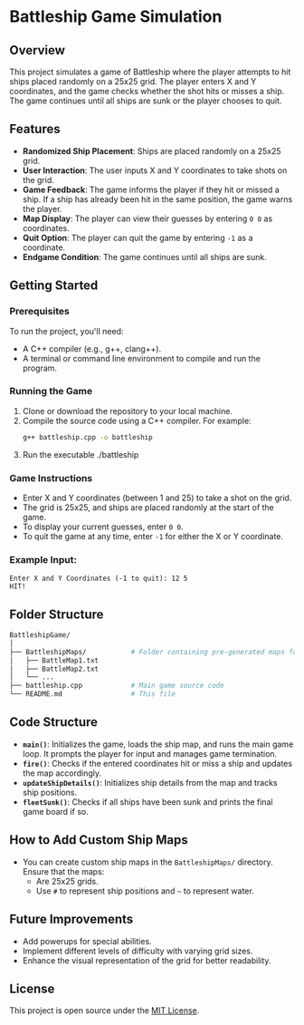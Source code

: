 # Battleship Game Simulation

## Overview

This project simulates a game of Battleship where the player attempts to hit ships placed randomly on a 25x25 grid. The player enters X and Y coordinates, and the game checks whether the shot hits or misses a ship. The game continues until all ships are sunk or the player chooses to quit.

## Features

- **Randomized Ship Placement**: Ships are placed randomly on a 25x25 grid.
- **User Interaction**: The user inputs X and Y coordinates to take shots on the grid.
- **Game Feedback**: The game informs the player if they hit or missed a ship. If a ship has already been hit in the same position, the game warns the player.
- **Map Display**: The player can view their guesses by entering `0 0` as coordinates.
- **Quit Option**: The player can quit the game by entering `-1` as a coordinate.
- **Endgame Condition**: The game continues until all ships are sunk.

## Getting Started

### Prerequisites

To run the project, you'll need:
- A C++ compiler (e.g., g++, clang++).
- A terminal or command line environment to compile and run the program.

### Running the Game

1. Clone or download the repository to your local machine.
2. Compile the source code using a C++ compiler. For example:
   ```bash
   g++ battleship.cpp -o battleship
3. Run the executable ./battleship
### Game Instructions

- Enter X and Y coordinates (between 1 and 25) to take a shot on the grid.
- The grid is 25x25, and ships are placed randomly at the start of the game.
- To display your current guesses, enter `0 0`.
- To quit the game at any time, enter `-1` for either the X or Y coordinate.

### Example Input:

```plaintext
Enter X and Y Coordinates (-1 to quit): 12 5
HIT!
```
## Folder Structure

```bash
BattleshipGame/
│
├── BattleshipMaps/           # Folder containing pre-generated maps for the game
│   ├── BattleMap1.txt
│   ├── BattleMap2.txt
│   └── ...
├── battleship.cpp            # Main game source code
└── README.md                 # This file
```

## Code Structure

- **`main()`**: Initializes the game, loads the ship map, and runs the main game loop. It prompts the player for input and manages game termination.
- **`fire()`**: Checks if the entered coordinates hit or miss a ship and updates the map accordingly.
- **`updateShipDetails()`**: Initializes ship details from the map and tracks ship positions.
- **`fleetSunk()`**: Checks if all ships have been sunk and prints the final game board if so.

## How to Add Custom Ship Maps

- You can create custom ship maps in the `BattleshipMaps/` directory. Ensure that the maps:
    - Are 25x25 grids.
    - Use `#` to represent ship positions and `~` to represent water.

## Future Improvements

- Add powerups for special abilities.
- Implement different levels of difficulty with varying grid sizes.
- Enhance the visual representation of the grid for better readability.

## License

This project is open source under the [MIT License](LICENSE).

